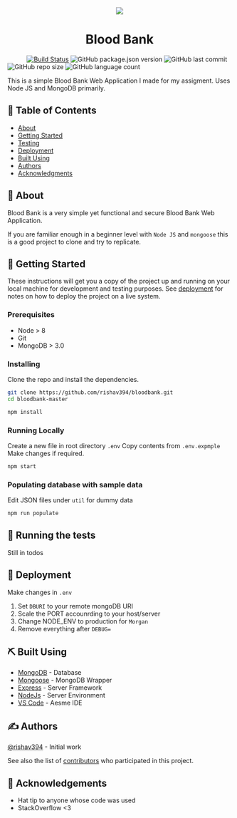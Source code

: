 <div align="center">
  <img src="https://image.flaticon.com/icons/png/128/2069/2069743.png">
  <h1>Blood Bank</h1>
</div>

&nbsp;&nbsp;&nbsp;&nbsp;&nbsp;&nbsp;&nbsp;&nbsp;&nbsp;&nbsp;
[![Build Status](https://travis-ci.com/rishav394/bloodbank.svg?token=nxairHVBeKGrCQKnMdVR&branch=master)](https://travis-ci.com/rishav394/bloodbank)
![GitHub package.json version](https://img.shields.io/github/package-json/v/rishav394/bloodbank)
![GitHub last commit](https://img.shields.io/github/last-commit/rishav394/bloodbank)
![GitHub repo size](https://img.shields.io/github/repo-size/rishav394/bloodbank)
![GitHub language count](https://img.shields.io/github/languages/count/rishav394/bloodbank)
&nbsp;&nbsp;&nbsp;&nbsp;&nbsp;&nbsp;&nbsp;&nbsp;&nbsp;&nbsp;

This is a simple Blood Bank Web Application I made for my assigment. Uses Node JS and MongoDB primarily.

## 📝 Table of Contents

- [About](#-about-)
- [Getting Started](#-getting-started-)
- [Testing](#-running-the-tests-)
- [Deployment](#-deployment-)
- [Built Using](#-built-using-)
- [Authors](#-authors-)
- [Acknowledgments](#-acknowledgements-)

## 🧐 About

Blood Bank is a very simple yet functional and secure Blood Bank Web Application.

If you are familiar enough in a beginner level with `Node JS` and `mongoose` this is a good project to clone and try to replicate.

## 🏁 Getting Started

These instructions will get you a copy of the project up and running on your local machine for development and testing purposes. See [deployment](#deployment) for notes on how to deploy the project on a live system.

### Prerequisites

- Node > 8
- Git
- MongoDB > 3.0

### Installing

Clone the repo and install the dependencies.

```bash
git clone https://github.com/rishav394/bloodbank.git
cd bloodbank-master
```

```bash
npm install
```

### Running Locally

Create a new file in root directory `.env`
Copy contents from `.env.expmple`
Make changes if required.

```bash
npm start
```

### Populating database with sample data

Edit JSON files under `util` for dummy data

```bash
npm run populate
```

## 🔧 Running the tests

Still in todos

## 🚀 Deployment

Make changes in `.env`

1. Set `DBURI` to your remote mongoDB URI
2. Scale the PORT accounrding to your host/server
3. Change NODE_ENV to production for `Morgan`
4. Remove everything after `DEBUG=`

## ⛏️ Built Using

- [MongoDB](https://www.mongodb.com/) - Database
- [Mongoose](https://mongoosejs.com/) - MongoDB Wrapper
- [Express](https://expressjs.com/) - Server Framework
- [NodeJs](https://nodejs.org/en/) - Server Environment
- [VS Code](https://code.visualstudio.com/) - Aesme IDE

## ✍️ Authors

[@rishav394](https://github.com/rishav394) - Initial work

See also the list of [contributors](https://github.com/rishav394/bloodbank/graphs/contributors) who participated in this project.

## 🎉 Acknowledgements

- Hat tip to anyone whose code was used
- StackOverflow <3
